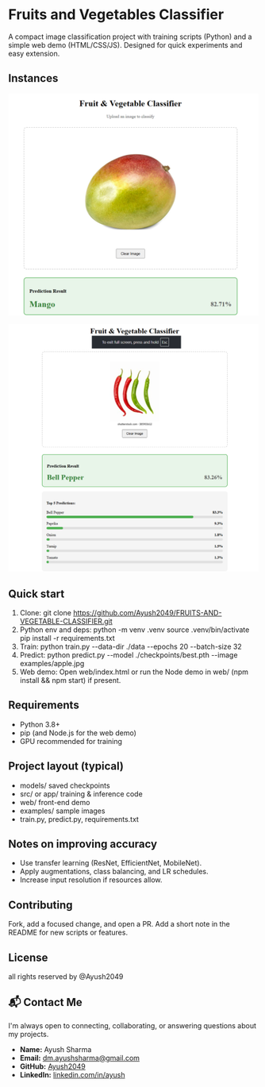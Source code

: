 # Fruits and Vegetables Classifier

A compact image classification project with training scripts (Python) and a simple web demo (HTML/CSS/JS). Designed for quick experiments and easy extension.

## Instances
    
![Project Screenshot](https://github.com/Ayush2049/FRUITS-AND-VEGETABLE-CLASSIFIER/raw/1c8fcaa8109090d4a0f0a10e4700627470c8cf49/Project-Instances/Screenshot%202025-10-19%20014753.png)

![Project Screenshot](https://github.com/Ayush2049/FRUITS-AND-VEGETABLE-CLASSIFIER/blob/0beb3baebf30a53fc7297add2c7d0efe0cb12b0a/Project-Instances/Screenshot%202025-10-19%20014836.png
)

## Quick start
1. Clone:
   git clone https://github.com/Ayush2049/FRUITS-AND-VEGETABLE-CLASSIFIER.git
2. Python env and deps:
   python -m venv .venv
   source .venv/bin/activate
   pip install -r requirements.txt
3. Train:
   python train.py --data-dir ./data --epochs 20 --batch-size 32
4. Predict:
   python predict.py --model ./checkpoints/best.pth --image examples/apple.jpg
5. Web demo:
   Open web/index.html or run the Node demo in web/ (npm install && npm start) if present.

## Requirements
- Python 3.8+
- pip (and Node.js for the web demo)
- GPU recommended for training

## Project layout (typical)
- models/        saved checkpoints
- src/ or app/   training & inference code
- web/           front-end demo
- examples/      sample images
- train.py, predict.py, requirements.txt

## Notes on improving accuracy
- Use transfer learning (ResNet, EfficientNet, MobileNet).
- Apply augmentations, class balancing, and LR schedules.
- Increase input resolution if resources allow.

## Contributing
Fork, add a focused change, and open a PR. Add a short note in the README for new scripts or features.

## License
all rights reserved by @Ayush2049

## 📬 Contact Me

I'm always open to connecting, collaborating, or answering questions about my projects.  

- **Name:** Ayush Sharma
- **Email:** [dm.ayushsharma@gmail.com](mailto:dm.ayushsharma@gmail.com)  
- **GitHub:** [Ayush2049](https://github.com/Ayush2049)  
- **LinkedIn:** [linkedin.com/in/ayush](https://in.linkedin.com/in/ayush-sharma-8805842ba)  
